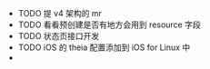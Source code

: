 - TODO 提 v4 架构的 mr
- TODO 看看预创建是否有地方会用到 resource 字段
- TODO 状态页接口开发
- TODO iOS 的 theia 配置添加到 iOS for Linux 中
-